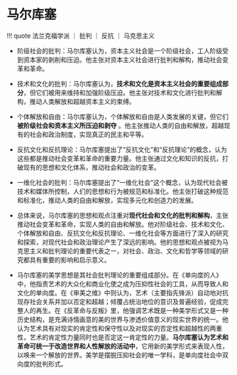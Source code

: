 # 马尔库塞


!!! quote 
    法兰克福学派 ｜ 批判 ｜ 反抗 ｜ 马克思主义


- 阶级社会的批判：马尔库塞认为，资本主义社会是一个阶级社会，工人阶级受到资本家的剥削和压迫。他主张对资本主义社会进行批判和解构，推动社会变革和革命。

- 技术和文化的批判：马尔库塞认为，**技术和文化是资本主义社会的重要组成部分**，但它们被用来维持和加强阶级压迫。他主张对技术和文化进行批判和解构，推动人类解放和超越资本主义的束缚。

- 个体解放和自由：马尔库塞认为，个体解放和自由是人类发展的关键，但它们**被阶级社会和资本主义所压迫和剥夺** 。他主张推动人类的自由和解放，超越现有的社会和政治制度，实现真正的民主和平等。

- 反抗文化和反抗理论：马尔库塞提出了“反抗文化”和“反抗理论”的概念，认为这些都是推动社会变革和革命的重要力量。他主张通过文化和知识的反抗，打破现有的思想和文化体系，推动社会和政治的变革。

- 一维化社会的批判：马尔库塞提出了“一维化社会”这个概念，认为现代社会被技术和媒体所控制，人们的思想和行为被规范和标准化。他主张打破这种规范和标准化，推动人类的自由和解放，实现多元化和创造力的发展。



- 总体来说，马尔库塞的思想和观点注重对**现代社会和文化的批判和解构**，主张推动社会变革和革命，实现人类的自由和解放。他对阶级社会、技术和文化、个体解放和自由、反抗文化和反抗理论、一维化社会等方面进行了深入的研究和探索，对现代社会和政治理论产生了深远的影响。他的思想和观点被视为马克思主义和批判理论的重要代表之一，对社会、政治、文化和哲学等领域的研究都具有重要的影响和启示意义。

- 马尔库塞的美学思想是其社会批判理论的重要组成部分。在《单向度的人》中，他指责艺术的大众化和商业化使之成为压抑性社会的工具，从而导致人和文化的单向度。在《审美之维》中则认为，艺术（主要指先锋派）自动地对抗现存社会关系并加以否定和超越；倾覆占统治地位的意识及普遍经验，促成完整人的再生。在《反革命与反叛》里，他强调艺术既是一种美学形式又是一种历史结构，是充满诗情画意的美的世界与渗透价值意义的现实世界的统一。他认为艺术具有对现实的肯定性和保守性以及对现实的否定性和超越性的两重性，艺术的肯定性力量同时也是否定这一肯定性的力量。**马尔库塞认为艺术和革命可统一于改造世界和人性解放的活动中**，它用新的美学形式来表现人性，以唤来一个解放的世界。美学是摆脱压抑社会的唯一学科，是单向度社会中双向度的批判形式。

